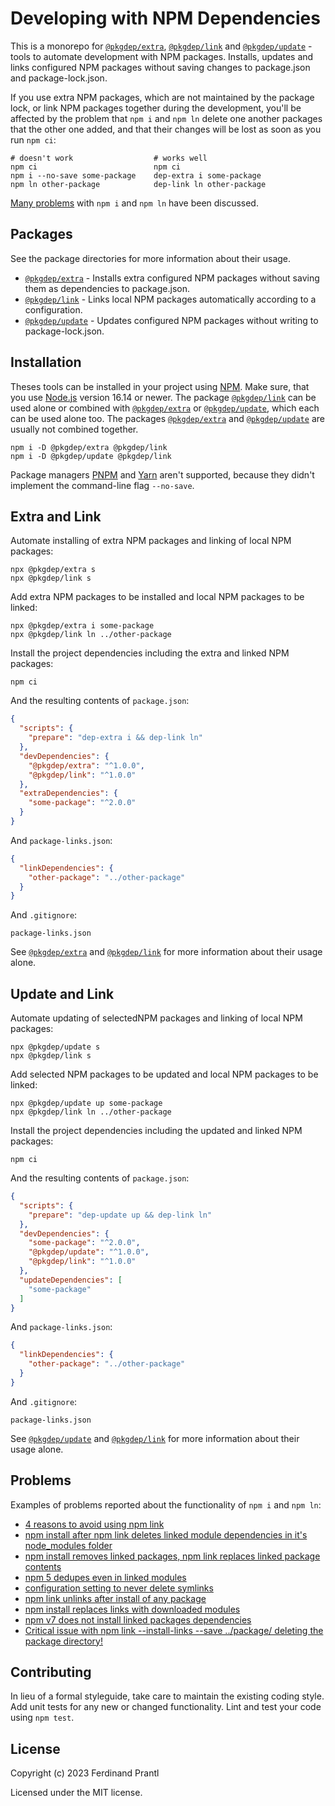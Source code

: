 # Developing with NPM Dependencies

This is a monorepo for [`@pkgdep/extra`], [`@pkgdep/link`] and [`@pkgdep/update`] - tools to automate development with NPM packages. Installs, updates and links configured NPM packages without saving changes to package.json and package-lock.json.

If you use extra NPM packages, which are not maintained by the package lock, or link NPM packages together during the development, you'll be affected by the problem that `npm i` and `npm ln` delete one another packages that the other one added, and that their changes will be lost as soon as you run `npm ci`:

    # doesn't work                  # works well
    npm ci                          npm ci
    npm i --no-save some-package    dep-extra i some-package
    npm ln other-package            dep-link ln other-package

[Many problems](#problems) with `npm i` and `npm ln` have been discussed.

## Packages

See the package directories for more information about their usage.

* [`@pkgdep/extra`] - Installs extra configured NPM packages without saving them as dependencies to package.json.
* [`@pkgdep/link`] - Links local NPM packages automatically according to a configuration.
* [`@pkgdep/update`] - Updates configured NPM packages without writing to package-lock.json.

## Installation

Theses tools can be installed in your project using [NPM]. Make sure, that you use [Node.js] version 16.14 or newer. The package [`@pkgdep/link`] can be used alone or combined with [`@pkgdep/extra`] or [`@pkgdep/update`], which each can be used alone too. The packages [`@pkgdep/extra`] and [`@pkgdep/update`] are usually not combined together.

    npm i -D @pkgdep/extra @pkgdep/link
    npm i -D @pkgdep/update @pkgdep/link

Package managers [PNPM] and [Yarn] aren't supported, because they didn't implement the command-line flag `--no-save`.

## Extra and Link

Automate installing of extra NPM packages and linking of local NPM packages:

    npx @pkgdep/extra s
    npx @pkgdep/link s

Add extra NPM packages to be installed and local NPM packages to be linked:

    npx @pkgdep/extra i some-package
    npx @pkgdep/link ln ../other-package

Install the project dependencies including the extra and linked NPM packages:

    npm ci

And the resulting contents of `package.json`:

```json
{
  "scripts": {
    "prepare": "dep-extra i && dep-link ln"
  },
  "devDependencies": {
    "@pkgdep/extra": "^1.0.0",
    "@pkgdep/link": "^1.0.0"
  },
  "extraDependencies": {
    "some-package": "^2.0.0"
  }
}
```

And `package-links.json`:

```json
{
  "linkDependencies": {
    "other-package": "../other-package"
  }
}
```

And `.gitignore`:

    package-links.json

See [`@pkgdep/extra`] and [`@pkgdep/link`] for more information about their usage alone.

## Update and Link

Automate updating of selectedNPM packages and linking of local NPM packages:

    npx @pkgdep/update s
    npx @pkgdep/link s

Add selected NPM packages to be updated and local NPM packages to be linked:

    npx @pkgdep/update up some-package
    npx @pkgdep/link ln ../other-package

Install the project dependencies including the updated and linked NPM packages:

    npm ci

And the resulting contents of `package.json`:

```json
{
  "scripts": {
    "prepare": "dep-update up && dep-link ln"
  },
  "devDependencies": {
    "some-package": "^2.0.0",
    "@pkgdep/update": "^1.0.0",
    "@pkgdep/link": "^1.0.0"
  },
  "updateDependencies": [
    "some-package"
  ]
}
```

And `package-links.json`:

```json
{
  "linkDependencies": {
    "other-package": "../other-package"
  }
}
```

And `.gitignore`:

    package-links.json

See [`@pkgdep/update`] and [`@pkgdep/link`] for more information about their usage alone.

## Problems

Examples of problems reported about the functionality of `npm i` and `npm ln`:

* [4 reasons to avoid using npm link](https://hirok.io/posts/avoid-npm-link)
* [npm install after npm link deletes linked module dependencies in it's node_modules folder](https://github.com/npm/npm/issues/17287)
* [npm install removes linked packages, npm link replaces linked package contents](https://github.com/npm/cli/issues/2380)
* [npm 5 dedupes even in linked modules](https://github.com/npm/npm/issues/16788)
* [configuration setting to never delete symlinks](https://github.com/npm/npm/pull/18922)
* [npm link unlinks after install of any package](https://github.com/npm/npm/issues/16970)
* [npm install replaces links with downloaded modules](https://github.com/UD-UD/npm-safe-install/issues/15)
* [npm v7 does not install linked packages dependencies](https://github.com/npm/cli/issues/2339)
* [Critical issue with npm link --install-links --save ../package/ deleting the package directory!](https://github.com/npm/cli/issues/4863)

## Contributing

In lieu of a formal styleguide, take care to maintain the existing coding style.  Add unit tests for any new or changed functionality. Lint and test your code using `npm test`.

## License

Copyright (c) 2023 Ferdinand Prantl

Licensed under the MIT license.

[Node.js]: http://nodejs.org/
[NPM]: https://www.npmjs.com/
[PNPM]: https://pnpm.io/
[Yarn]: https://yarnpkg.com/
[`@pkgdep/extra`]: ./pkg/extra
[`@pkgdep/link`]: ./pkg/link
[`@pkgdep/update`]: ./pkg/update
